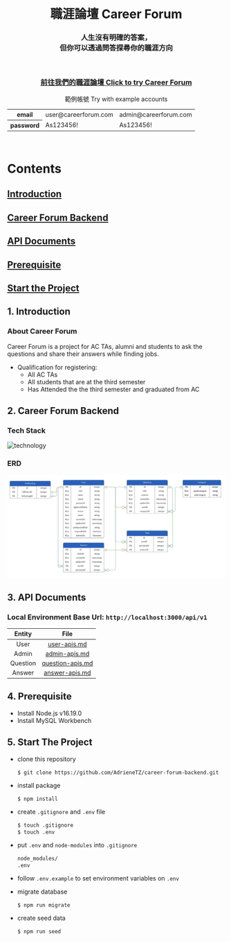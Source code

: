 <div align="center">
<h1><b>職涯論壇 Career Forum</b></h1>
<h3>人生沒有明確的答案，<br/>
但你可以透過問答探尋你的職涯方向</h3>
<br/>
<h3><a href="https://careerforum-group.vercel.app/" target="_blank">前往我們的職涯論壇 Click to try Career Forum</a></h3>
<table>
<label>範例帳號 Try with example accounts</label><br/>
  <tr>
    <th>email</th>
    <td>user@careerforum.com</td>
    <td>admin@careerforum.com</td>
  </tr>
  <tr>
    <th>password</th>
    <td>As123456!</td>
    <td>As123456!</td>
  </tr>
</table>
<br/>
</div>

# Contents
## [Introduction](#1-introduction)
## [Career Forum Backend](#2-career-forum-backend)
## [API Documents](#3-api-documents)
## [Prerequisite](#4-prerequisite)
## [Start the Project](#5-start-the-project)


## 1. Introduction
### About Career Forum
Career Forum is a project for AC TAs, alumni and students to ask the questions and share their answers while finding jobs.

- Qualification for registering:
  - All AC TAs
  - All students that are at the third semester
  - Has Attended the the third semester and graduated from AC


## 2. Career Forum Backend
  ### Tech Stack
<img src="https://skills.thijs.gg/icons?i=javascript,mysql,prisma,aws,jest&theme=dark" alt="technology" width="300"/>

  ### ERD
   ![ERD](images/career-forum-ERD.jpeg)


## 3. API Documents
  ### Local Environment Base Url: `http://localhost:3000/api/v1`
| Entity | File |
| :------: | :----: |
| User | [user-apis.md](APIs/user-apis.md) |
| Admin | [admin-apis.md](APIs/admin-apis.md) |
| Question | [question-apis.md](APIs/question-apis.md) |
| Answer | [answer-apis.md](APIs/answer-api.md) |


## 4. Prerequisite
- Install Node.js v16.19.0
- Install MySQL Workbench

## 5. Start The Project
- clone this repository
  ```
  $ git clone https://github.com/AdrieneTZ/career-forum-backend.git
  ```

- install package
  ```
  $ npm install
  ```

- create `.gitignore` and `.env` file
  ```
  $ touch .gitignore
  $ touch .env
  ```

- put `.env` and `node-modules` into `.gitignore`
  ```
  node_modules/
  .env
  ```

- follow `.env.example` to set environment variables on `.env`

- migrate database
  ```
  $ npm run migrate
  ```

- create seed data
  ```
  $ npm run seed
  ```


